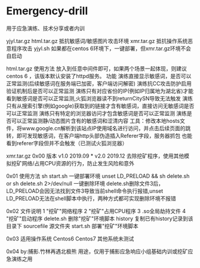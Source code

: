 # Emergency-drill
用于应急演练、技术分享或者内训

yjyl.tar.gz
  html.tar.gz  抵抗敏感词/敏感图片攻击环境
  xmr.tar.gz   抵抗操作系统恶意程序攻击
  yjyl.sh      如果都在centos 6环境下，一键部署，但xmr.tar.gz环境不会自启动
 
html.tar.gz
  使用方法
      放入到任意中间件即可，如果两个场景一起体现，则建议centos 6 ，该版本默认安装了httpd服务。
  功能
    演练直接显示敏感词，是否可以正常监测(后续敏感词在服务端已加密，客户端访问解密)
    演练抗CC攻击防护启用验证机制后是否可以正常监测
    演练只有对应省份的IP(例如IP归属地为湖北省)才能看到敏感词是否可以正常监测,火狐浏览器读不到returnCitySN导致无法触发
    演练只有从搜索引擎(例如google)获取到的链接才含有敏感词，直接访问无敏感词是否可以正常监测
    演练只有特定的浏览器访问才包含敏感词是否可以正常监测
    演练是否可以正常监测静/动态图片含有的敏感词和涩清内容
    工具：修改本地hosts文件，将www.google.cn解析到该站点IP使用域名进行访问，并点击后续页面的跳转，即可发现敏感词，在客户端http头部伪造插入Referer字段，服务器抓包 也能看到referer字段但并不会触发（已测试火狐浏览器）

xmr.tar.gz
  0x00 版本
    v1.0 2019.09 *
    v2.0 2019.12 去除挖矿程序，使用其他模拟挖矿网络/占用CPU资源的行为，防止发生风险和意外

  0x01 使用方法
		sh start.sh				一键部署环境
		unset LD_PRELOAD && sh delete.sh or sh delete.sh 2>/dev/null 一键删除环境
      delete.sh删除文件3后，LD_PRELOAD会因无法找到文件3导致当前shell命令执行报错,unset LD_PRELOAD无法在shell脚本中执行，两种方式都可实现删除环境不报错

  0x02 文件说明
    1           "挖矿"网络程序
    2           "挖矿"占用CPU程序
	  3           .so全局劫持文件
	  4           "挖矿"启动程序
	  delete.sh		删除"挖矿"环境脚本
	  history			复制已有history记录到该目录下
	  sourcefile		源文件夹
	  start.sh		部署"挖矿"环境脚本

  0x03 适用操作系统
    Centos6
    Centos7
    其他系统未测试

  0x04 by:捕影.竹林再遇北极熊
	  用途，仅用于捕影应急响应小组基础内训或挖矿应急演练之用
